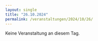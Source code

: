 ```yaml
---
layout: single
title: "26.10.2024"
permalink: /veranstaltungen/2024/10/26/
---
```


Keine Veranstaltung an diesem Tag.
